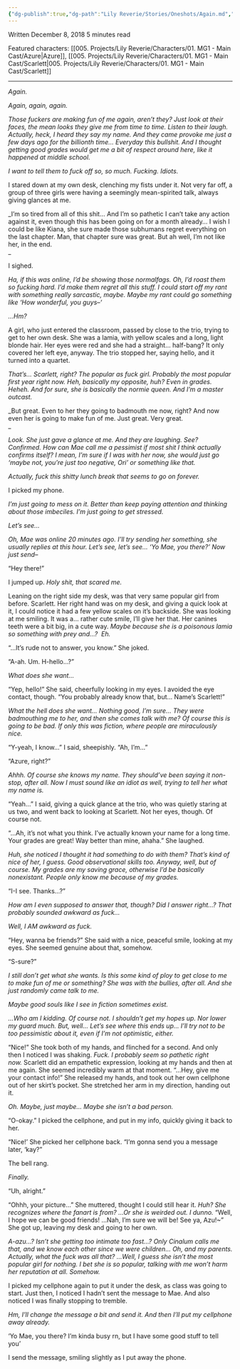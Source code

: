 ```yaml
---
{"dg-publish":true,"dg-path":"Lily Reverie/Stories/Oneshots/Again.md","permalink":"/lily-reverie/stories/oneshots/again/","created":"2024-01-22T20:49:58.037-03:00","updated":"2024-01-22T20:49:58.037-03:00"}
---
```


Written December 8, 2018
5 minutes read

Featured characters: [[005. Projects/Lily Reverie/Characters/01. MG1 - Main Cast/Azure\|Azure]], [[005. Projects/Lily Reverie/Characters/01. MG1 - Main Cast/Scarlett\|005. Projects/Lily Reverie/Characters/01. MG1 - Main Cast/Scarlett]]

---

_Again._

_Again, again, again._

_Those fuckers are making fun of me again, aren’t they? Just look at their faces, the mean looks they give me from time to time. Listen to their laugh. Actually, heck, I heard they say my name. And they came provoke me just a few days ago for the billionth time… Everyday this bullshit. And I thought getting good grades would get me a bit of respect around here, like it happened at middle school._

_I want to tell them to fuck off so, so much. Fucking. Idiots._

I stared down at my own desk, clenching my fists under it. Not very far off, a group of three girls were having a seemingly mean-spirited talk, always giving glances at me.

_I’m so tired from all of this shit… And I’m so pathetic I can’t take any action against it, even though this has been going on for a month already… I wish I could be like Kiana, she sure made those subhumans regret everything on the last chapter. Man, that chapter sure was great. But ah well, I’m not like her, in the end.  
_

I sighed.

_Ha, if this was online, I’d be showing those normalfags. Oh, I’d roast them so fucking hard. I’d make them regret all this stuff. I could start off my rant with something really sarcastic, maybe. Maybe my rant could go something like ‘How wonderful, you guys–‘_

_…Hm?_

A girl, who just entered the classroom, passed by close to the trio, trying to get to her own desk. She was a lamia, with yellow scales and a long, light blonde hair. Her eyes were red and she had a straight… half-bang? It only covered her left eye, anyway. The trio stopped her, saying hello, and it turned into a quartet.

_That’s… Scarlett, right? The popular as fuck girl. Probably the most popular first year right now. Heh, basically my opposite, huh? Even in grades. Heheh. And for sure, she is basically the normie queen. And I’m a master outcast._

_But great. Even to her they going to badmouth me now, right? And now even her is going to make fun of me. Just great. Very great.  
_

_Look. She just gave a glance at me. And they are laughing. See? Confirmed. How can Mae call me a pessimist if most shit I think actually confirms itself? I mean, I’m sure if I was with her now, she would just go ‘maybe not, you’re just too negative, Ori’ or something like that._

_Actually, fuck this shitty lunch break that seems to go on forever._

I picked my phone.

_I’m just going to mess on it. Better than keep paying attention and thinking about those imbeciles. I’m just going to get stressed._

_Let’s see…_

_Oh, Mae was online 20 minutes ago. I’ll try sending her something, she usually replies at this hour. Let’s see, let’s see… ‘Yo Mae, you there?’ Now just send–_

“Hey there!”

I jumped up. _Holy shit, that scared me._

Leaning on the right side my desk, was that very same popular girl from before. Scarlett. Her right hand was on my desk, and giving a quick look at it, I could notice it had a few yellow scales on it’s backside. She was looking at me smiling. It was a… rather cute smile, I’ll give her that. Her canines teeth were a bit big, in a cute way. _Maybe because she is a poisonous lamia so something with prey and…?  Eh._

“…It’s rude not to answer, you know.” She joked.

“A-ah. Um. H-hello…?”

_What does she want…_

“Yep, hello!” She said, cheerfully looking in my eyes. I avoided the eye contact, though. “You probably already know that, but… Name’s Scarlett!”

_What the hell does she want… Nothing good, I’m sure… They were badmouthing me to her, and then she comes talk with me? Of course this is going to be bad. If only this was fiction, where people are miraculously nice._

“Y-yeah, I know…” I said, sheepishly. “Ah, I’m…”

“Azure, right?”

_Ahhh. Of course she knows my name. They should’ve been saying it non-stop, after all. Now I must sound like an idiot as well, trying to tell her what my name is._

“Yeah…” I said, giving a quick glance at the trio, who was quietly staring at us two, and went back to looking at Scarlett. Not her eyes, though. Of course not.

“…Ah, it’s not what you think. I’ve actually known your name for a long time. Your grades are great! Way better than mine, ahaha.” She laughed.

_Huh, she noticed I thought it had something to do with them? That’s kind of nice of her, I guess. Good observational skills too. Anyway, well, but of course. My grades are my saving grace, otherwise I’d be basically nonexistant. People only know me because of my grades._

“I-I see. Thanks…?”

_How am I even supposed to answer that, though? Did I answer right…? That probably sounded awkward as fuck…_

_Well, I AM awkward as fuck._

“Hey, wanna be friends?” She said with a nice, peaceful smile, looking at my eyes. She seemed genuine about that, somehow.

“S-sure?”

_I still don’t get what she wants. Is this some kind of ploy to get close to me to make fun of me or something? She was with the bullies, after all. And she just randomly came talk to me._

_Maybe good souls like I see in fiction sometimes exist._

_…Who am I kidding. Of course not. I shouldn’t get my hopes up. Nor lower my guard much. But, well… Let’s see where this ends up… I’ll try not to be too pessimistic about it, even if I’m not optimistic, either._

“Nice!” She took both of my hands, and flinched for a second. And only then I noticed I was shaking. _Fuck. I probably seem so pathetic right now._ Scarlett did an empathetic expression, looking at my hands and then at me again. She seemed incredibly warm at that moment. “…Hey, give me your contact info!” She released my hands, and took out her own cellphone out of her skirt’s pocket. She stretched her arm in my direction, handing out it.

_Oh. Maybe, just maybe… Maybe she isn’t a bad person._

“O-okay.” I picked the cellphone, and put in my info, quickly giving it back to her.

“Nice!’ She picked her cellphone back. “I’m gonna send you a message later, ‘kay?”

The bell rang.

_Finally._

“Uh, alright.”

“Ohhh, your picture…” She muttered, thought I could still hear it. _Huh? She recognizes where the fanart is from? …Or she is weirded out. I dunno._ “Well, I hope we can be good friends! …Nah, I’m sure we will be! See ya, Azu!~” She got up, leaving my desk and going to her own.

_A-azu…? Isn’t she getting too intimate too fast…? Only Cinalum calls me that, and we know each other since we were children… Oh, and my parents. Actually, what the fuck was all that? …Well, I guess she isn’t the most popular girl for nothing. I bet she is so popular, talking with me won’t harm her reputation at all. Somehow._

I picked my cellphone again to put it under the desk, as class was going to start. Just then, I noticed I hadn’t sent the message to Mae. And also noticed I was finally stopping to tremble.

_Hm, I’ll change the message a bit and send it. And then I’ll put my cellphone away already._

‘Yo Mae, you there? I’m kinda busy rn, but I have some good stuff to tell you’

I send the message, smiling slightly as I put away the phone.